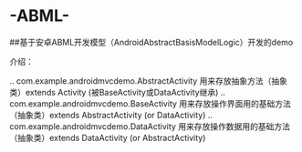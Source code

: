 # -ABML-
##基于安卓ABML开发模型（AndroidAbstractBasisModelLogic）开发的demo

介绍：

.. com.example.androidmvcdemo.AbstractActivity 用来存放抽象方法（抽象类）extends Activity (被BaseActivity或DataActivity继承)
.. com.example.androidmvcdemo.BaseActivity 用来存放操作界面用的基础方法（抽象类）extends AbstractActivity (or DataActivity)
.. com.example.androidmvcdemo.DataActivity 用来存放操作数据用的基础方法（抽象类）extends DataActivity (or AbstractActivity)
